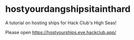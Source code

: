 # hostyourdangshipsitainthard
 A tutorial on hosting ships for Hack Club's High Seas!

Please open https://hostyourships.eve.hackclub.app/
